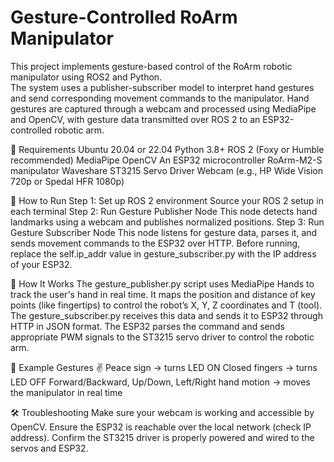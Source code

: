 # Gesture-Controlled RoArm Manipulator

This project implements gesture-based control of the RoArm robotic manipulator using ROS2 and Python.  
The system uses a publisher-subscriber model to interpret hand gestures and send corresponding movement commands to the manipulator.
Hand gestures are captured through a webcam and processed using MediaPipe and OpenCV, with gesture data transmitted over ROS 2 to an ESP32-controlled robotic arm.

🧰 Requirements
Ubuntu 20.04 or 22.04
Python 3.8+
ROS 2 (Foxy or Humble recommended)
MediaPipe
OpenCV
An ESP32 microcontroller
RoArm-M2-S manipulator
Waveshare ST3215 Servo Driver
Webcam (e.g., HP Wide Vision 720p or Spedal HFR 1080p)

🚀 How to Run
Step 1: Set up ROS 2 environment
Source your ROS 2 setup in each terminal
Step 2: Run Gesture Publisher Node
This node detects hand landmarks using a webcam and publishes normalized positions.
Step 3: Run Gesture Subscriber Node
This node listens for gesture data, parses it, and sends movement commands to the ESP32 over HTTP.
Before running, replace the self.ip_addr value in gesture_subscriber.py with the IP address of your ESP32.

🎯 How It Works
The gesture_publisher.py script uses MediaPipe Hands to track the user's hand in real time.
It maps the position and distance of key points (like fingertips) to control the robot’s X, Y, Z coordinates and T (tool).
The gesture_subscriber.py receives this data and sends it to ESP32 through HTTP in JSON format.
The ESP32 parses the command and sends appropriate PWM signals to the ST3215 servo driver to control the robotic arm.

📸 Example Gestures
✌️ Peace sign → turns LED ON
Closed fingers → turns LED OFF
Forward/Backward, Up/Down, Left/Right hand motion → moves the manipulator in real time

🛠️ Troubleshooting
Make sure your webcam is working and accessible by OpenCV.
Ensure the ESP32 is reachable over the local network (check IP address).
Confirm the ST3215 driver is properly powered and wired to the servos and ESP32.

